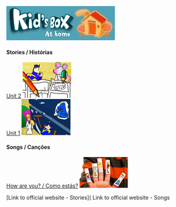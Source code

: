 ![kbah2](/images/kbah2.PNG)

#### Stories / Histórias
[Unit 2](https://www.youtube.com/watch?v=p7cA19q52U0) [![kb1st2](/images/kb1st2.PNG)](https://www.youtube.com/watch?v=p7cA19q52U0)  
[Unit 1](https://www.youtube.com/watch?v=Xy6xNFwKBPI) [![kb1st1](/images/kb1st1.PNG)](https://www.youtube.com/watch?v=Xy6xNFwKBPI)  

#### Songs / Canções
[How are you? / Como estás?](https://www.youtube.com/watch?v=LxhOv3KnfA8) [![hays](/images/hays.PNG)](https://www.youtube.com/watch?v=LxhOv3KnfA8)  


[Link to official website - Stories](
Link to official website - Songs
